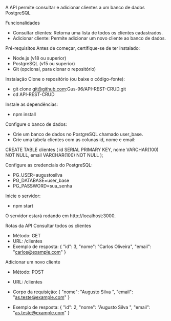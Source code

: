A API permite consultar e adicionar clientes a um banco de dados PostgreSQL

Funcionalidades
- Consultar clientes: Retorna uma lista de todos os clientes cadastrados.
- Adicionar cliente: Permite adicionar um novo cliente ao banco de dados.

Pré-requisitos
Antes de começar, certifique-se de ter instalado:
- Node.js (v18 ou superior)
- PostgreSQL (v15 ou superior)
- Git (opcional, para clonar o repositório)

Instalação
Clone o repositório (ou baixe o código-fonte):
- git clone git@github.com:Gus-96/API-REST-CRUD.git
- cd API-REST-CRUD

Instale as dependências:
- npm install

Configure o banco de dados:
- Crie um banco de dados no PostgreSQL chamado user_base.
- Crie uma tabela clientes com as colunas id, nome e email:

CREATE TABLE clientes (
  id SERIAL PRIMARY KEY,
  nome VARCHAR(100) NOT NULL,
  email VARCHAR(100) NOT NULL
);

Configure as credenciais do PostgreSQL:
- PG_USER=augustosilva
- PG_DATABASE=user_base
- PG_PASSWORD=sua_senha
  
Inicie o servidor:
- npm start

O servidor estará rodando em http://localhost:3000.

Rotas da API
Consultar todos os clientes
- Método: GET
- URL: /clientes
- Exemplo de resposta:
{
  "id": 3,
  "nome": "Carlos Oliveira",
  "email": "carlos@example.com"
}

Adicionar um novo cliente
- Método: POST
- URL: /clientes
- Corpo da requisição:
{
  "nome": "Augusto Silva ",
  "email": "as.teste@example.com"
}

- Exemplo de resposta:
{
  "id": 2,
  "nome": "Augusto Silva ",
  "email": "as.teste@example.com"
}
